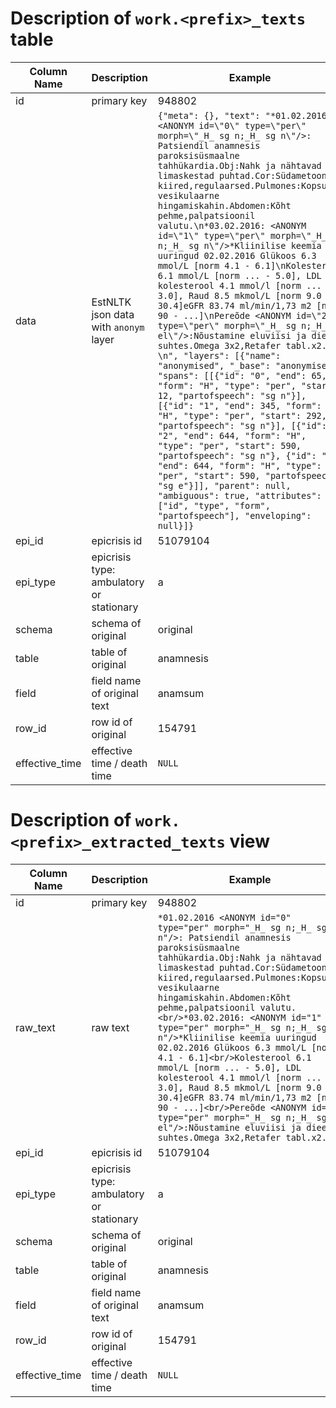 # Description of `work.<prefix>_texts` table

|Column Name|Description| Example|
|---|---|---|
| id             | primary key                              | 948802                                                       |
| data           | EstNLTK json data with `anonym` layer    | `{"meta": {}, "text": "*01.02.2016 <ANONYM id=\"0\" type=\"per\" morph=\"_H_ sg n;_H_ sg n\"/>: Patsiendil anamnesis paroksisüsmaalne tahhükardia.Obj:Nahk ja nähtavad limaskestad puhtad.Cor:Südametoonid kiired,regulaarsed.Pulmones:Kopsudes vesikulaarne hingamiskahin.Abdomen:Kõht pehme,palpatsioonil valutu.\n*03.02.2016: <ANONYM id=\"1\" type=\"per\" morph=\"_H_ sg n;_H_ sg n\"/>*Kliinilise keemia uuringud 02.02.2016 Glükoos 6.3 mmol/L [norm 4.1 - 6.1]\nKolesterool 6.1 mmol/L [norm ... - 5.0], LDL kolesterool 4.1 mmol/l [norm ... - 3.0], Raud 8.5 mkmol/L [norm 9.0 - 30.4]eGFR 83.74 ml/min/1,73 m2 [norm 90 - ...]\nPereõde <ANONYM id=\"2\" type=\"per\" morph=\"_H_ sg n;_H_ sg el\"/>:Nõustamine eluviisi ja dieedi suhtes.Omega 3x2,Retafer tabl.x2. \n", "layers": [{"name": "anonymised", "_base": "anonymised", "spans": [[{"id": "0", "end": 65, "form": "H", "type": "per", "start": 12, "partofspeech": "sg n"}], [{"id": "1", "end": 345, "form": "H", "type": "per", "start": 292, "partofspeech": "sg n"}], [{"id": "2", "end": 644, "form": "H", "type": "per", "start": 590, "partofspeech": "sg n"}, {"id": "2", "end": 644, "form": "H", "type": "per", "start": 590, "partofspeech": "sg e"}]], "parent": null, "ambiguous": true, "attributes": ["id", "type", "form", "partofspeech"], "enveloping": null}]}`|
| epi_id         | epicrisis id                             | 51079104                                                 |
| epi_type       | epicrisis type: ambulatory or stationary | a                                                        |
| schema         | schema of original                       | original                                  |
| table          | table of original                        | anamnesis                                            |
| field          | field name of original text              | anamsum                                                |
| row_id         | row id of original                       | 154791                                                       |
| effective_time | effective time / death time              | `NULL`                                      |

# Description of `work.<prefix>_extracted_texts` view

|Column Name|Description| Example|
|---|---|---|
| id             | primary key                              | 948802                                                       |
| raw_text       | raw text                                 | `*01.02.2016 <ANONYM id="0" type="per" morph="_H_ sg n;_H_ sg n"/>: Patsiendil anamnesis paroksisüsmaalne tahhükardia.Obj:Nahk ja nähtavad limaskestad puhtad.Cor:Südametoonid kiired,regulaarsed.Pulmones:Kopsudes vesikulaarne hingamiskahin.Abdomen:Kõht pehme,palpatsioonil valutu.<br/>*03.02.2016: <ANONYM id="1" type="per" morph="_H_ sg n;_H_ sg n"/>*Kliinilise keemia uuringud 02.02.2016 Glükoos 6.3 mmol/L [norm 4.1 - 6.1]<br/>Kolesterool 6.1 mmol/L [norm ... - 5.0], LDL kolesterool 4.1 mmol/l [norm ... - 3.0], Raud 8.5 mkmol/L [norm 9.0 - 30.4]eGFR 83.74 ml/min/1,73 m2 [norm 90 - ...]<br/>Pereõde <ANONYM id="2" type="per" morph="_H_ sg n;_H_ sg el"/>:Nõustamine eluviisi ja dieedi suhtes.Omega 3x2,Retafer tabl.x2.` |
| epi_id         | epicrisis id                             | 51079104                                                 |
| epi_type       | epicrisis type: ambulatory or stationary | a                                                        |
| schema         | schema of original                       | original                                  |
| table          | table of original                        | anamnesis                                            |
| field          | field name of original text              | anamsum                                                 |
| row_id         | row id of original                       | 154791                                                       |
| effective_time | effective time / death time              | `NULL`                                      |
